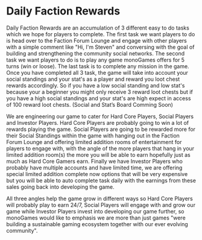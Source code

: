 <h1>Daily Faction Rewards</h1>
 
Daily Faction Rewards are an accumulation of 3 different easy to do tasks which we hope for players to complete. The first task we want players to do is head over to the Faction Forum Lounge and engage with other players with a simple comment like "Hi, I'm Steven" and conversing with the goal of building and strengthening the community social networks. The second task we want players to do is to play any game monoGames offers for 5 turns (win or loose). The last task is to complete any mission in the game. Once you have completed all 3 task, the game will take into account your social standings and your stat's as a player and reward you loot chest rewards accordingly. So if you have a low social standing and low stat's because your a beginner you might only receive 3 reward loot chests but if you have a high social standings and your stat's are high expect in access of 100 reward loot chests. (Social and Stat’s Board Comming Soon)
 
We are engineering our game to cater for Hard Core Players, Social Players and Investor Players. Hard Core Players are probably going to win a lot of rewards playing the game. Social Players are going to be rewarded more for their Social Standings within the game with hanging out in the Faction Forum Lounge and offering limited addition rooms of entertainment for players to engage with, with the angle of the more players that hang in your limited addition room(s) the more you will be able to earn hopefully just as much as Hard Core Gamers earn. Finally we have Investor Players who probably have multiple accounts and have limited time, we are offering special limited addition complete now options that will be very expensive but you will be able to auto complete task daily with the earnings from these sales going back into developing the game. 

All three angles help the game grow in different ways so Hard Core Players will probably play to earn 24/7, Social Players will engage with and grow our game while Investor Players invest into developing our game further, so monoGames would like to emphasis we are more than just games "were building a sustainable gaming ecosystem together with our ever evolving community".

